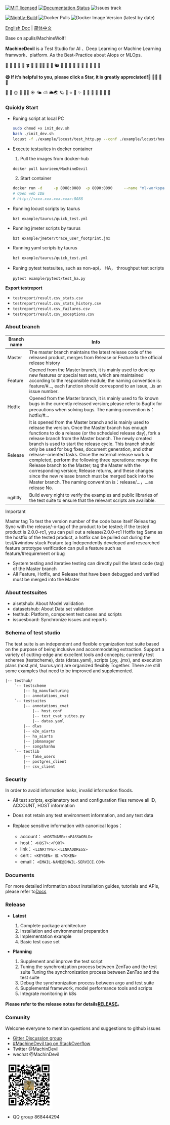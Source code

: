[![MIT licensed](https://img.shields.io/badge/license-MIT-brightgreen.svg)](LICENSE)
[![Documentation Status](https://readthedocs.org/projects/machinedevil/badge/?version=latest)](https://machinedevil.readthedocs.io/zh_CN/latest/?badge=latest)
![Issues track](https://img.shields.io/github/issues/banrieen/MachineDevil)
<!-- ![GitHub code size in bytes](https://img.shields.io/github/languages/code-size/banrieen/MachineDevil) -->
<!-- [![Gitter](https://badges.gitter.im/MachineDevil/community.svg)](https://gitter.im/MachineDevil/community?utm_source=badge&utm_medium=badge&utm_campaign=pr-badge)[![codecov](https://codecov.io/gh/banrieen/MachineDevil/branch/master/graph/badge.svg?token=G8VGS1DTR4)](https://codecov.io/gh/banrieen/MachineDevil) -->
<!-- [![Travis](https://www.travis-ci.com/banrieen/MachineDevil.svg?branch=master)](https://www.travis-ci.com/banrieen/MachineDevil) -->
[![Nightly-Build](https://github.com/banrieen/MachineDevil/actions/workflows/CI-Nightly.yml/badge.svg)](https://github.com/banrieen/MachineDevil/actions/workflows/CI-Nightly.yml)
![Docker Pulls](https://img.shields.io/docker/pulls/banrieen/MachineDevil)
![Docker Image Version (latest by date)](https://img.shields.io/docker/v/banrieen/MachineDevil)


<!-- ![GitHub Latest download](https://img.shields.io/github/downloads/banrieen/MachineDevil/latest/total?style=plastic) -->
<!-- [![codeql-analysis Actions Status](https://github.com/banrieen/MachineDevil/workflows/codeql-analysis/badge.svg)](https://github.com/banrieen/MachineDevil/actions)
[![nightly-build Actions Status](https://github.com/banrieen/MachineDevil/workflows/nightly-build/badge.svg)](https://github.com/banrieen/MachineDevil/actions) -->


[English Doc](README.md) | [简体中文](README_zh_CN.md)

Base on apulis/MachineWolf!

**MachineDevil** is a Test Studio for AI 、Deep Learning or Machine Learning framwork、platform. As the Best-Practice about AIops  or MLOps.

🍃 🍂 🍁 🍄 🐚 🍀 🌾 💐 🌷🦥 🐁 🐀 🐿 🦔 🐾 🐉 🐲 🌵 🎄 🌲 🌳 🌴 🌱

**😄 If it’s helpful to you, please click a Star, it is greatly appreciated!🍻 🥂💕 💞 💓**

🌼 🌻 🌞 🌝 🌛🌈 ☀️ 🌤 ⛅️ 🌥🌏 🪐 💫 ⭐️ 🌟 ✨ 🍐 🍊 🍋 🍌 🍉 🍇 🍓

### Quickly Start

* Runing script at local PC

    ```bash
    sudo chmod +x init_dev.sh
    bash ./init_dev.sh
    locust -f ./example/locust/test_http.py --conf ./example/locust/host.conf
    ```

* Execute testsuites in docker container

    1. Pull the images from docker-hub
    
    `docker pull banrieen/MachineDevil`

    2. Start container
    
    ```bash
    docker run -d     -p 8088:8080  -p 8090:8090     --name "ml-workspace"  -v "${PWD}:/workspace"  --env NOTEBOOK_ARGS="--NotebookApp.notebook_dir=/home"  --shm-size 2048m  --restart always     banrieen/MachineDevil:latest
    # Open web IDE
    # http://<xxx.xxx.xxx.xxx>:8088 
    ```

* Running locust scripts by taurus

    `bzt example/taurus/quick_test.yml`

* Running jmeter scripts by taurus

    `bzt example/jmeter/trace_user_footprint.jmx`

* Running yaml scripts by taurus 

    `bzt example/taurus/quick_test.yml`

* Runing pytest testsuites, such as non-api， HA， throughput test scripts

    `pytest example/pytest/test_ha.py`

**Export testreport**

* `testreport/result.csv_stats.csv`
* `testreport/result.csv_stats_history.csv`
* `testreport/result.csv_failures.csv`
* `testreport/result.csv_exceptions.csv`

### About branch


| Branch name |Info|
| ----------- | -------------------------------------------------------------------- |
| Master      | The master branch maintains the latest release code of the released product, merges from Release or Feature to the official release history|
| Feature     | Opened from the Master branch, it is mainly used to develop new features or special test sets, which are maintained according to the responsible module; the naming convention is: feature/#..., each function should correspond to an issue,...is an issue number. |
| Hotfix      |	Opened from the Master branch, it is mainly used to fix known bugs in the currently released version; please refer to Bugfix for precautions when solving bugs. The naming convention is：hotfix/#... |
| Release	  | It is opened from the Master branch and is mainly used to release the version. Once the Master branch has enough functions to do a release (or the scheduled release day), fork a release branch from the Master branch. The newly created branch is used to start the release cycle. This branch should only be used for bug fixes, document generation, and other release-oriented tasks. Once the external release work is completed, perform the following three operations: merge the Release branch to the Master; tag the Master with the corresponding version; Release returns, and these changes since the new release branch must be merged back into the Master branch. The naming convention is：release/...，...as release No.|
| ngihtly     | Build every night to verify the examples and public libraries of the test suite to ensure that the relevant scripts are available.|

> [!IMPORTANT]
> Master tag To test the version number of the code base itself
> Releas tag Sync with the release/-x-tag of the product to be tested; if the tested product is 2.0.0-rc1, you can pull out a release/2.0.0-rc1
> Hotfix tag Same as the hostfix of the tested product, a hotfix can be pulled out during the test/#window stuck
> Feature tag Independently developed and researched feature prototype verification can pull a feature such as feature/#requirement or bug

* System testing and iterative testing can directly pull the latest code (tag) of the Master branch
* All Feature, Hotfix, and Release that have been debugged and verified must be merged into the Master


### About testsuites

* aisetshub:    About Model validation
* datasetshub:  About Data set validation
* testhub:      Platform, component test cases and scripts
* issuesboard:  Synchronize issues and reports

### Schema of test studio

The test suite is an independent and flexible organization test suite based on the purpose of being inclusive and accommodating extraction. Support a variety of cutting-edge and excellent tools and concepts; currently test schemes (testscheme), data (datas.yaml), scripts (.py, .jmx), and execution plans (host.yml, taurus.yml) are organized flexibly Together.
There are still some examples that need to be improved and supplemented.

``` direction
|-- testhub/
    `-- testscheme
        |-- 5g_manufacturing
        |-- annotations_cvat
    `-- testsuites
        |-- annotations_cvat
            |-- host.conf
            |-- test_cvat_suites.py
            |-- datas.yaml
        |-- dlws
        |-- e2e_aiarts
        |-- ha_aiarts
        |-- jobmanager
        |-- songshanhu
    `-- testlib
        |-- fake_users
        |-- postgres_client
        |-- csv_client
```

### Security

In order to avoid information leaks, invalid information floods.

* All test scripts, explanatory text and configuration files remove all ID, ACCOUNT, HOST information
* Does not retain any test environment information, and any test data
* Replace sensitive information with canonical logos：

    + account： `<HOSTNAME>:<PASSWORLD>`
    + host： `<HOST>:<PORT>`
    + link： `<LINKTYPE>:<LINKADDRESS>`
    + cert： `<KEYGEN> 或 <TOKEN>`
    + email： `<EMAIL-NAME@EMAIL-SERVICE.COM>`

### Documents 

For more detailed information about installation guides, tutorials and APIs, please refer to[Docs](docs/zh_CN)

### Release

* **Latest**

    1. Complete package architecture
    2. Installation and environmental preparation
    3. Implementation example
    4. Basic test case set

* **Planning**

    1. Supplement and improve the test script
    2. Tuning the synchronization process between ZenTao and the test suite Tuning the synchronization process between ZenTao and the test suite
    3. Debug the synchronization process between argo and test suite
    4. Supplemental framework, model performance tools and scripts
    5. Integrate monitoring in k8s

**Please refer to the release notes for details[RELEASE](./RELEASE.md)。**

### Comunity

Welcome everyone to mention questions and suggestions to github issues

* [Gitter Discussion group](https://gitter.im/banrieen/MachineDevilHome?utm_source=share-link&utm_medium=link&utm_campaign=share-link)
* [#MachineDevil tag on StackOverflow](https://stackoverflow.com/search?q=%23MachineDevil)
* Twitter @MachinDevil
* wechat @MachinDevil

<p align="left">
<img src="docs/static/wechat_public.jpg" width="150"/>
</p>

* QQ group 868444294 
